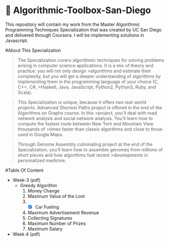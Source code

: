 # :rocket: Algorithmic-Toolbox-San-Diego
This repository will contain my work from the Master Algorithmic Programming Techniques Specialization that was created by UC San Diego and delivered through Coursera. I will be implementing solutions in Javascript.

#About This Specialization
>The Specialization covers algorithmic techniques for solving problems arising in computer science applications. It is a mix of theory and practice: you will not only design >algorithms and estimate their complexity, but you will get a deeper understanding of algorithms by implementing them in the programming language of your choice (C, C++, C#, >Haskell, Java, JavaScript, Python2, Python3, Ruby, and Scala).

>This Specialization is unique, because it offers two real-world projects. Advanced Shortest Paths project is offered in the end of the Algorithms on Graphs course. In this >project, you'll deal with road network analysis and social network analysis. You'll learn how to compute the fastest route between New York and Mountain View thousands of >times faster than classic algorithms and close to those used in Google Maps.

>Through Genome Assembly culminating project at the end of the Specialization, you'll learn how to assemble genomes from millions of short pieces and how algorithms fuel recent >developments in personalized medicine.

#Table Of Content
* Week-3 (pdf)
  * Greedy Algorithm
    1. Money Change
    2. Maximum Value of the Loot
    3. - [x] Car Fueling  
    4. Maximum Advertisement Revenue
    5. Collecting Signatures
    6. Maximum Number of Prizes
    7. Maximum Salary
* Week 4 (pdf)
    
    
    
